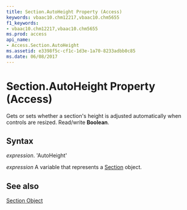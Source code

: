 ```yaml
---
title: Section.AutoHeight Property (Access)
keywords: vbaac10.chm12217,vbaac10.chm5655
f1_keywords:
- vbaac10.chm12217,vbaac10.chm5655
ms.prod: access
api_name:
- Access.Section.AutoHeight
ms.assetid: e3398f5c-cf1c-1d3e-1a70-8233adbb0c85
ms.date: 06/08/2017
---
```



# Section.AutoHeight Property (Access)

Gets or sets whether a section's height is adjusted automatically when controls are resized. Read/write  **Boolean**.


## Syntax

 _expression_. 'AutoHeight'

 _expression_ A variable that represents a [Section](./Access.Section.md) object.


## See also


[Section Object](Access.Section.md)

